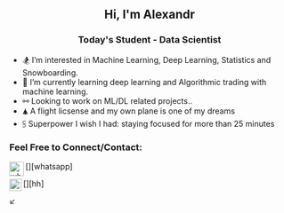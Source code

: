 <h2 align="center">Hi, I'm Alexandr</h2>
<h3 align="center", padding-top=-1000>Today's Student - Data Scientist</h3>


- 🏂 I’m interested in Machine Learning, Deep Learning, Statistics and Snowboarding.
- 🤙 I’m currently learning deep learning and Algorithmic trading with machine learning. 
- ⚯ Looking to work on  ML/DL related projects..
- 🛦 A flight licsense and my own plane is one of my dreams
- ⫓  Superpower I wish I had: staying focused for more than 25 minutes
<!-- - 💫 More about my professional self on my [webpage](https://shukkkur.github.io/) and my inner-self [here](https://shukkkur.github.io/myself) -->

<!--  ![Top Langs](https://github-readme-stats.vercel.app/api/top-langs/?username=shukkkur&theme=tokyonight)  -->
<!--  &hide=javascript,css,scss,html -->
<!-- <a href="https://github.com/anuraghazra/convoychat">
  <img align="center" src="https://github-readme-stats.vercel.app/api/top-langs/?username=shukkkur" />
</a>
 
<!--<h3 align="left">Languages and Tools:</h3>
<p align="left"> <a href="https://www.cprogramming.com/" target="_blank"> <img src="https://raw.githubusercontent.com/devicons/devicon/master/icons/c/c-original.svg" alt="c" width="32" height="32"/> </a>
<a href="https://www.java.com" target="_blank"> <img src="https://raw.githubusercontent.com/devicons/devicon/master/icons/java/java-original.svg" alt="java" width="32" height="32"/> </a> 
<a href="https://www.mysql.com/" target="_blank"> <img src="https://raw.githubusercontent.com/devicons/devicon/master/icons/mysql/mysql-original-wordmark.svg" alt="mysql" width="32" height="32"/> </a> 
<a href="https://www.postgresql.org" target="_blank"> <img src="https://raw.githubusercontent.com/devicons/devicon/master/icons/postgresql/postgresql-original-wordmark.svg" alt="postgresql" width="32" height="32"/> </a></p>
<p align="left"><a href="https://www.python.org" target="_blank"> <img src="https://raw.githubusercontent.com/devicons/devicon/master/icons/python/python-original.svg" alt="python" width="32" height="32"/> </a>
<a href="https://opencv.org/" target="_blank"> <img src="https://www.vectorlogo.zone/logos/opencv/opencv-icon.svg" alt="opencv" width="32" height="32"/> </a> 
<a href="https://scikit-learn.org/" target="_blank"> <img src="https://upload.wikimedia.org/wikipedia/commons/0/05/Scikit_learn_logo_small.svg" alt="scikit_learn" width="32" height="32"/> </a> 
<a href="https://www.sktime.org/en/stable/" target="_blank"> <img src="https://www.sktime.org/en/v0.6.0/_images/sktime-logo-no-text.jpg" alt="sktime" width="32" height="32"/> </a>
<a href="https://numpy.org/doc/stable/" target="_blank"> <img src="https://user-images.githubusercontent.com/1217238/65354639-dd928f80-dba4-11e9-833b-bc3e8c6a737d.png" alt="numpy" width="62" height="32"/> </a> 
<a href="https://pandas.pydata.org/" target="_blank"> <img src="https://upload.wikimedia.org/wikipedia/commons/thumb/e/ed/Pandas_logo.svg/2560px-Pandas_logo.svg.png" alt="pandas" width="62" height="32"/> </a>
<a href="https://matplotlib.org/" target="_blank"> <img src="https://matplotlib.org/stable/_static/logo2_compressed.svg" alt="matplotlib" width="62" height="32"/> </a>
<a href="https://seaborn.pydata.org/" target="_blank"> <img src="https://user-images.githubusercontent.com/315810/92254613-279c8000-ee9f-11ea-9b73-5622a7d95f3f.png" alt="seaborn" width="32" height="32"/> </a>
<a href="https://www.sqlalchemy.org/" target="_blank"> <img src="https://quintagroup.com/cms/python/images/sqlalchemy-logo.png/@@images/eca35254-a2db-47a8-850b-2678f7f8bc09.png" alt="sqlalchemy" width="72" height="32"/> </a>
<a href="https://www.crummy.com/software/BeautifulSoup/bs4/doc/" target="_blank"> <img src="https://funthon.files.wordpress.com/2017/05/bs.png" alt="bs4" width="72" height="32"/> </a>
<a href="https://scikit-image.org/" target="_blank"> <img src="https://images.g2crowd.com/uploads/product/image/social_landscape/social_landscape_c0781be8e9c61282d0220a8e8a56243b/scikit-image.png" alt="skimage" width="82" height="32"/> </a>
<a href="https://pillow.readthedocs.io/en/stable/" target="_blank"> <img src="https://raw.githubusercontent.com/python-pillow/pillow-logo/master/pillow-logo-248x250.png" alt="pillow" width="32" height="32"/> </a></p>
<a href="https://www.google.com/search?q=supposedly+good+at+googling&sxsrf=AOaemvIKRrHgKr3MnEq6w4WCPuE7z3CqKA%3A1638513540702&source=hp&ei=hLupYaDFKKmQrgSJ1rygDg&iflsig=ALs-wAMAAAAAYanJlMzKYFEQaPKVpUJTtxvL2cJBD3G9&ved=0ahUKEwigl7TMgsf0AhUpiIsKHQkrD-QQ4dUDCAY&uact=5&oq=supposedly+good+at+googling&gs_lcp=Cgdnd3Mtd2l6EAM6BAgjECc6BQgAEIAEOgsILhCABBDHARDRAzoECAAQCjoHCAAQgAQQCjoFCC4QgAQ6CwguEIAEEMcBEKMCOgsILhCABBDHARCvAToICAAQgAQQyQM6CQgAEA0QRhD5AToECAAQDToKCAAQgAQQRhD5AToICAAQBxAKEB46BggAEBYQHjoICAAQFhAKEB46BQghEKABOgYIABANEB46CAgAEAgQDRAeOgQIIRAVOgcIIRAKEKABUABY_nJgrHRoB3AAeACAAb8BiAHcMZIBBDAuNDSYAQCgAQE&sclient=gws-wiz" target="_blank"> <img src="https://www.shareicon.net/data/2016/11/22/854956_search_512x512.png" alt="professional google searcher" width="32" height="32"/> </a>-->




### Feel Free to Connect/Contact:
[<img align="left" alt="whatsapp" width="26px" src="https://upload.wikimedia.org/wikipedia/commons/thumb/6/6b/WhatsApp.svg/2044px-WhatsApp.svg.png" />][whatsapp]
<!-- [<img align="left" alt="Instagram" width="25px" src="https://raw.githubusercontent.com/rahuldkjain/github-profile-readme-generator/master/src/images/icons/Social/instagram.svg" />][instagram] -->
<!-- [<img align="left" alt="Stackoverflow" width="22px" src="https://cdn.worldvectorlogo.com/logos/vk-com-logo.svg" />][vk] -->
<!-- [<img align="left" alt="Outlook" width="22px" src="https://upload.wikimedia.org/wikipedia/commons/thumb/d/df/Microsoft_Office_Outlook_%282018%E2%80%93present%29.svg/1200px-Microsoft_Office_Outlook_%282018%E2%80%93present%29.svg.png" />](mailto:shakhansho.sabzaliev_2023@ucentralasia.org) -->
<!-- [<img align="left" alt="CodeForces" width="22px" src="https://www.ime.usp.br/~arcjr/image/codeforces.png" />][codeforces] -->
[<img align="left" alt="HeadHunter" width="22px" src="https://static.tildacdn.com/tild3463-3135-4335-a266-316361343437/Untitled-1-01.png" />][hh]
<!-- [<img align="left" alt="Kaggle" width="22px" src="https://cdn4.iconfinder.com/data/icons/logos-and-brands/512/189_Kaggle_logo_logos-512.png" />][kaggle] -->
<!-- [<img align="left" alt="Stackoverflow" width="22px" src="https://cdn.iconscout.com/icon/free/png-512/stackoverflow-2752065-2284882.png" />][stackoverflow] -->
↙️
<br>



[linkedin]: https://www.linkedin.com/in/shukkkur/
<!-- [whatsapp]: https://wa.me/79014077195 -->
<!-- [instagram]: https://www.instagram.com/shukkkkkur/ -->
<!-- [outlook]: shakhansho.sabzaliev_2023@ucentralasia.org -->
[codeforces]: https://codeforces.com/profile/Shukkkur
<!-- [hh]: https://hh.ru/resume/d6a613eaff07dd96660039ed1f7364664d6362 -->
<!-- [kaggle]: https://www.kaggle.com/shukkur -->
<!-- [stackoverflow]: https://stackoverflow.com/users/12289244/sabzaliev-shohansho?tab=profile -->
<!-- [vk]: https://vk.com/shukkkur -->

<!---
shukkkur/shukkkur is a ✨ special ✨ repository because its `README.md` (this file) appears on your GitHub profile.
You can click the Preview link to take a look at your changes.
<img height="150em" width="340em" src="https://github-readme-stats.vercel.app/api?username=shukkkur&theme=vue&show_icons=true"/>
<img height="142em" width="340em" src="https://github.com/anuraghazra/github-readme-stats">
--->
